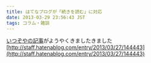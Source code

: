 ```yaml
---
title: はてなブログが「続きを読む」に対応
date: 2013-03-29 23:56:43 JST
tags: コラム・雑談
---
```


[いつぞやの記事](http://folioscope.hatenablog.jp/entry/2012/06/22/000026)がようやくきましたきました  
[http://staff.hatenablog.com/entry/2013/03/27/144443](http://staff.hatenablog.com/entry/2013/03/27/144443)

